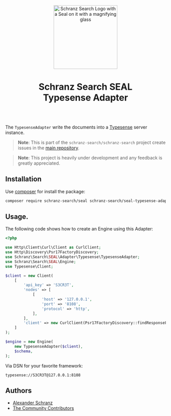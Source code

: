 <div align="center">
    <img alt="Schranz Search Logo with a Seal on it with a magnifying glass" src="https://avatars.githubusercontent.com/u/120221538?s=400&v=5" width="200" height="200">
</div>

<h1 align="center">Schranz Search SEAL <br /> Typesense Adapter</h1>

<br />
<br />

The `TypesenseAdapter` write the documents into a [Typesense](https://github.com/typesense/typesense) server instance.

> **Note**:
> This is part of the `schranz-search/schranz-search` project create issues in the [main repository](https://github.com/schranz-search/schranz-search).

> **Note**:
> This project is heavily under development and any feedback is greatly appreciated.

## Installation

Use [composer](https://getcomposer.org/) for install the package:

```bash
composer require schranz-search/seal schranz-search/seal-typesense-adapter
```

## Usage.

The following code shows how to create an Engine using this Adapter:

```php
<?php

use Http\Client\Curl\Client as CurlClient;
use Http\Discovery\Psr17FactoryDiscovery;
use Schranz\Search\SEAL\Adapter\Typesense\TypesenseAdapter;
use Schranz\Search\SEAL\Engine;
use Typesense\Client;

$client = new Client(
    [
        'api_key' => 'S3CR3T',
        'nodes' => [
            [
                'host' => '127.0.0.1',
                'port' => '8108',
                'protocol' => 'http',
            ],
        ],
        'client' => new CurlClient(Psr17FactoryDiscovery::findResponseFactory(), Psr17FactoryDiscovery::findStreamFactory()),
    ]
);

$engine = new Engine(
    new TypesenseAdapter($client),
    $schema,
);
```

Via DSN for your favorite framework:

```env
typesense://S3CR3T@127.0.0.1:8108
```

## Authors

- [Alexander Schranz](https://github.com/alexander-schranz/)
- [The Community Contributors](https://github.com/schranz-search/schranz-search/graphs/contributors)

